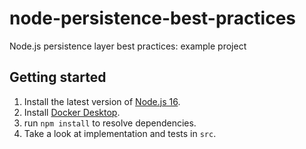 # node-persistence-best-practices
Node.js persistence layer best practices: example project

## Getting started

1. Install the latest version of [Node.js 16](https://nodejs.org/en/download/current/).
2. Install [Docker Desktop](https://docs.docker.com/docker-for-windows/install/).
3. run `npm install` to resolve dependencies.
4. Take a look at implementation and tests in `src`.
